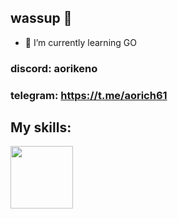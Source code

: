 ## wassup 👋

- 🌱 I’m currently learning GO

### discord: aorikeno
### telegram: https://t.me/aorich61

## My skills:
<div id="icons">
  <img src="[https://raw.githubusercontent.com/isocpp/logos/master/cpp_logo.png](https://cdn.discordapp.com/attachments/984972762508574791/1393289630278750388/GtKGvNQ.gif?ex=68b7d855&is=68b686d5&hm=d1be7bf8e82909168c75c4f5c98c7859d37e333cd17eb0936b2b2e07a015263b&)" width="100"/>
  
</div>

<!--
**aor1keno/aor1keno** is a ✨ _special_ ✨ repository because its `README.md` (this file) appears on your GitHub profile.

Here are some ideas to get you started:

- 🔭 I’m currently working on ...
- 🌱 I’m currently learning ...
- 👯 I’m looking to collaborate on ...
- 🤔 I’m looking for help with ...
- 💬 Ask me about ...
- 📫 How to reach me: ...
- 😄 Pronouns: ...
- ⚡ Fun fact: ...
-->
